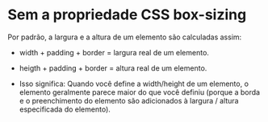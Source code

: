 # Sem a propriedade CSS box-sizing

Por padrão, a largura e a altura de um elemento são calculadas assim:

 - width + padding + border = largura real de um elemento.

 - heigth + padding + border = altura real de um elemento.

 - Isso significa: Quando você define a width/height de um elemento, o elemento geralmente parece maior do que você definiu (porque a borda e o preenchimento do elemento são adicionados à largura / altura especificada do elemento).